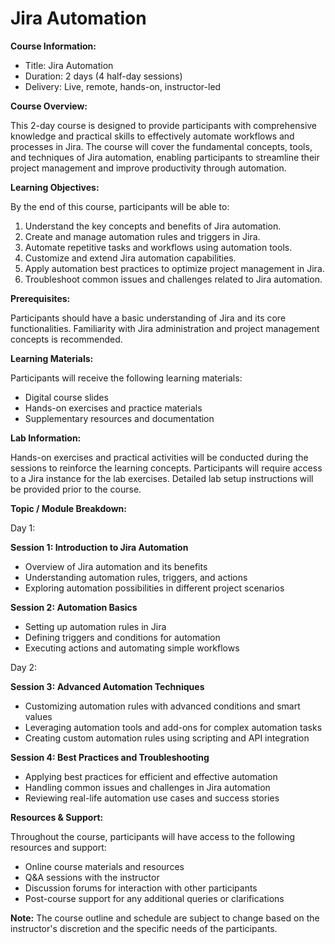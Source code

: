 # Jira Automation

**Course Information:**

- Title: Jira Automation
- Duration: 2 days (4 half-day sessions)
- Delivery: Live, remote, hands-on, instructor-led

**Course Overview:**

This 2-day course is designed to provide participants with comprehensive knowledge and practical skills to effectively automate workflows and processes in Jira. The course will cover the fundamental concepts, tools, and techniques of Jira automation, enabling participants to streamline their project management and improve productivity through automation.

**Learning Objectives:**

By the end of this course, participants will be able to:

1. Understand the key concepts and benefits of Jira automation.
2. Create and manage automation rules and triggers in Jira.
3. Automate repetitive tasks and workflows using automation tools.
4. Customize and extend Jira automation capabilities.
5. Apply automation best practices to optimize project management in Jira.
6. Troubleshoot common issues and challenges related to Jira automation.

**Prerequisites:**

Participants should have a basic understanding of Jira and its core functionalities. Familiarity with Jira administration and project management concepts is recommended.

**Learning Materials:**

Participants will receive the following learning materials:

- Digital course slides
- Hands-on exercises and practice materials
- Supplementary resources and documentation

**Lab Information:**

Hands-on exercises and practical activities will be conducted during the sessions to reinforce the learning concepts. Participants will require access to a Jira instance for the lab exercises. Detailed lab setup instructions will be provided prior to the course.

**Topic / Module Breakdown:**

Day 1:

**Session 1: Introduction to Jira Automation**
- Overview of Jira automation and its benefits
- Understanding automation rules, triggers, and actions
- Exploring automation possibilities in different project scenarios

**Session 2: Automation Basics**
- Setting up automation rules in Jira
- Defining triggers and conditions for automation
- Executing actions and automating simple workflows

Day 2:

**Session 3: Advanced Automation Techniques**
- Customizing automation rules with advanced conditions and smart values
- Leveraging automation tools and add-ons for complex automation tasks
- Creating custom automation rules using scripting and API integration

**Session 4: Best Practices and Troubleshooting**
- Applying best practices for efficient and effective automation
- Handling common issues and challenges in Jira automation
- Reviewing real-life automation use cases and success stories

**Resources & Support:**

Throughout the course, participants will have access to the following resources and support:

- Online course materials and resources
- Q&A sessions with the instructor
- Discussion forums for interaction with other participants
- Post-course support for any additional queries or clarifications

**Note:** The course outline and schedule are subject to change based on the instructor's discretion and the specific needs of the participants.
